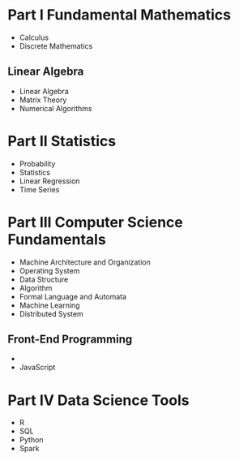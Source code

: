# Part I Fundamental Mathematics

- Calculus
- Discrete Mathematics

## Linear Algebra

- Linear Algebra
- Matrix Theory
- Numerical Algorithms

# Part II Statistics

- Probability
- Statistics
- Linear Regression
- Time Series

# Part III Computer Science Fundamentals

- Machine Architecture and Organization
- Operating System
- Data Structure
- Algorithm
- Formal Language and Automata
- Machine Learning
- Distributed System

## Front-End Programming

* 
* JavaScript

# Part IV Data Science Tools

- R
- SQL
- Python
- Spark